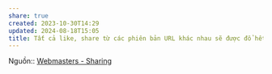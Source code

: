 ```yaml
---
share: true
created: 2023-10-30T14:29
updated: 2024-08-18T15:05
title: Tất cả like, share từ các phiên bản URL khác nhau sẽ được đổ hết về og:url
---
```

Nguồn:: [Webmasters - Sharing](https://developers.facebook.com/docs/sharing/webmasters/)